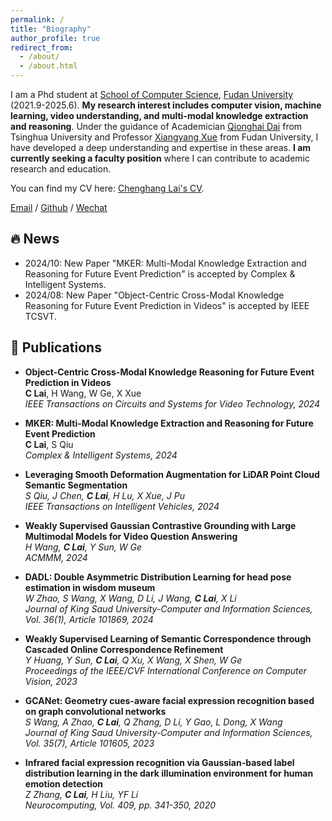 ```yaml
---
permalink: /
title: "Biography"
author_profile: true
redirect_from: 
  - /about/
  - /about.html
---
```

I am a Phd student  at [School of Computer Science](https://cs.fudan.edu.cn/), [Fudan University](https://fudan.edu.cn/) (2021.9-2025.6). **My research interest includes computer vision, machine learning, video understanding, and multi-modal knowledge extraction and reasoning**. Under the guidance of Academician [Qionghai Dai](https://ysg.ckcest.cn/html/details/8058/index.html) from Tsinghua University and Professor [Xiangyang Xue](https://cs.fudan.edu.cn/3f/8a/c25907a278410/page.htm) from Fudan University, I have developed a deep understanding and expertise in these areas. **I am currently seeking a faculty position** where I can contribute to academic research and education.

You can find my CV here: [Chenghang Lai's CV](../images/LCH简历.pdf). 

[Email](chlai21@m.fudan.edu.cn) / [Github](https://github.com/keyancaigou) / [Wechat](../images/wechat.jpg) 


 🔥 News 
---------------
* 2024/10: New Paper "MKER: Multi-Modal Knowledge Extraction and Reasoning for Future Event Prediction" is accepted by Complex \& Intelligent Systems.
* 2024/08: New Paper "Object-Centric Cross-Modal Knowledge Reasoning for Future Event Prediction in Videos" is accepted by IEEE TCSVT.

 📎  Publications 
---------------
- **Object-Centric Cross-Modal Knowledge Reasoning for Future Event Prediction in Videos**  
  **C Lai**, H Wang, W Ge, X Xue  
  *IEEE Transactions on Circuits and Systems for Video Technology, 2024*  

- **MKER: Multi-Modal Knowledge Extraction and Reasoning for Future Event Prediction**  
  **C Lai**, S Qiu  
  *Complex \& Intelligent Systems, 2024* 

- **Leveraging Smooth Deformation Augmentation for LiDAR Point Cloud Semantic Segmentation**  
  *S Qiu, J Chen, **C Lai**, H Lu, X Xue, J Pu*  
  *IEEE Transactions on Intelligent Vehicles, 2024*  

- **Weakly Supervised Gaussian Contrastive Grounding with Large Multimodal Models for Video Question Answering**  
  *H Wang, **C Lai**, Y Sun, W Ge*  
  *ACMMM, 2024*  
  
- **DADL: Double Asymmetric Distribution Learning for head pose estimation in wisdom museum**  
  *W Zhao, S Wang, X Wang, D Li, J Wang, **C Lai**, X Li*  
  *Journal of King Saud University-Computer and Information Sciences, Vol. 36(1), Article 101869, 2024*
  
- **Weakly Supervised Learning of Semantic Correspondence through Cascaded Online Correspondence Refinement**  
  *Y Huang, Y Sun, **C Lai**, Q Xu, X Wang, X Shen, W Ge*  
  *Proceedings of the IEEE/CVF International Conference on Computer Vision, 2023*

- **GCANet: Geometry cues-aware facial expression recognition based on graph convolutional networks**  
  *S Wang, A Zhao, **C Lai**, Q Zhang, D Li, Y Gao, L Dong, X Wang*  
  *Journal of King Saud University-Computer and Information Sciences, Vol. 35(7), Article 101605, 2023*  

- **Infrared facial expression recognition via Gaussian-based label distribution learning in the dark illumination environment for human emotion detection**  
  *Z Zhang, **C Lai**, H Liu, YF Li*  
  *Neurocomputing, Vol. 409, pp. 341-350, 2020*  

 
